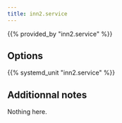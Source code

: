 ```yaml
---
title: inn2.service
---
```


{{% provided_by "inn2.service" %}}

## Options

{{% systemd_unit "inn2.service" %}}

## Additionnal notes

Nothing here.
